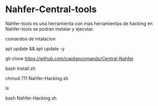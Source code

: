 # Nahfer-Central-tools

Nahfer-tools es una herramienta con mas herramientas de hacking
en Nahfer-tools se podran instalar y ejecutar.

comandos de intalacion

apt update && apt update -y

git clone https://github.com/capitancomando/Central-Nahfer

bash install.sh 

chmod 711 Nahfer-Hacking.sh

ls

bash Nahfer-Hacking.sh
